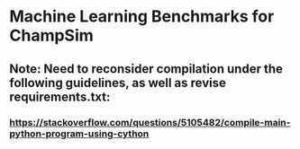 # Machine Learning Benchmarks for ChampSim
## Note: Need to reconsider compilation under the following guidelines, as well as revise requirements.txt:
### https://stackoverflow.com/questions/5105482/compile-main-python-program-using-cython

